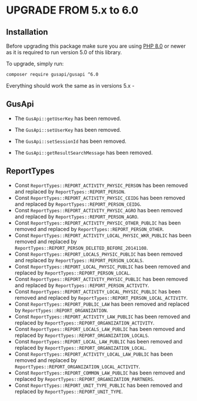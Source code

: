 # UPGRADE FROM 5.x to 6.0

Installation
------------
Before upgrading this package make sure you are using [PHP 8.0](http://php.net/migration80) or newer as it is required to run version 5.0 of this library.

To upgrade, simply run:
```bash
composer require gusapi/gusapi ^6.0
``` 

Everything should work the same as in versions 5.x - 

GusApi
-------
* The `GusApi::getUserKey` has been removed.

* The `GusApi::setUserKey` has been removed.

* The `GusApi::setSessionId` has been removed.

* The `GusApi::getResultSearchMessage` has been removed.

ReportTypes
-----
* Const `ReportTypes::REPORT_ACTIVITY_PHYSIC_PERSON` has been removed and replaced by `ReportTypes::REPORT_PERSON`.
* Const `ReportTypes::REPORT_ACTIVITY_PHYSIC_CEIDG` has been removed and replaced by `ReportTypes::REPORT_PERSON_CEIDG`.
* Const `ReportTypes::REPORT_ACTIVITY_PHYSIC_AGRO` has been removed and replaced by `ReportTypes::REPORT_PERSON_AGRO`.
* Const `ReportTypes::REPORT_ACTIVITY_PHYSIC_OTHER_PUBLIC` has been removed and replaced by `ReportTypes::REPORT_PERSON_OTHER`.
* Const `ReportTypes::REPORT_ACTIVITY_LOCAL_PHYSIC_WKR_PUBLIC` has been removed and replaced by `ReportTypes::REPORT_PERSON_DELETED_BEFORE_20141108`.
* Const `ReportTypes::REPORT_LOCALS_PHYSIC_PUBLIC` has been removed and replaced by `ReportTypes::REPORT_PERSON_LOCALS`.
* Const `ReportTypes::REPORT_LOCAL_PHYSIC_PUBLIC` has been removed and replaced by `ReportTypes::REPORT_PERSON_LOCAL`.
* Const `ReportTypes::REPORT_ACTIVITY_PHYSIC_PUBLIC` has been removed and replaced by `ReportTypes::REPORT_PERSON_ACTIVITY`.
* Const `ReportTypes::REPORT_ACTIVITY_LOCAL_PHYSIC_PUBLIC` has been removed and replaced by `ReportTypes::REPORT_PERSON_LOCAL_ACTIVITY`.
* Const `ReportTypes::REPORT_PUBLIC_LAW` has been removed and replaced by `ReportTypes::REPORT_ORGANIZATION`.
* Const `ReportTypes::REPORT_ACTIVITY_LAW_PUBLIC` has been removed and replaced by `ReportTypes::REPORT_ORGANIZATION_ACTIVITY`.
* Const `ReportTypes::REPORT_LOCALS_LAW_PUBLIC` has been removed and replaced by `ReportTypes::REPORT_ORGANIZATION_LOCALS`.
* Const `ReportTypes::REPORT_LOCAL_LAW_PUBLIC` has been removed and replaced by `ReportTypes::REPORT_ORGANIZATION_LOCAL`.
* Const `ReportTypes::REPORT_ACTIVITY_LOCAL_LAW_PUBLIC` has been removed and replaced by `ReportTypes::REPORT_ORGANIZATION_LOCAL_ACTIVITY`.
* Const `ReportTypes::REPORT_COMMON_LAW_PUBLIC` has been removed and replaced by `ReportTypes::REPORT_ORGANIZATION_PARTNERS`.
* Const `ReportTypes::REPORT_UNIT_TYPE_PUBLIC` has been removed and replaced by `ReportTypes::REPORT_UNIT_TYPE`.
